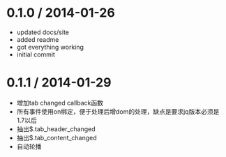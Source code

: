 0.1.0 / 2014-01-26
==================

  * updated docs/site
  * added readme
  * got everything working
  * initial commit

0.1.1 / 2014-01-29
==================

* 增加tab changed callback函数
* 所有事件使用on绑定，便于处理后增dom的处理，缺点是要求jq版本必须是1.7以后
* 抽出$.tab_header_changed
* 抽出$.tab_content_changed
* 自动轮播

